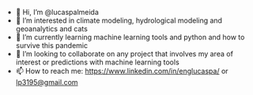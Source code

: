 - 👋 Hi, I’m @lucaspalmeida
- 👀 I’m interested in climate modeling, hydrological modeling and geoanalytics and cats
- 🌱 I’m currently learning machine learning tools and python and how to survive this pandemic
- 💞️ I’m looking to collaborate on any project that involves my area of interest or predictions with machine learning tools
- 📫 How to reach me: https://www.linkedin.com/in/englucaspa/ or lp3195@gmail.com

<!---
lucaspalmeida/lucaspalmeida is a ✨ special ✨ repository because its `README.md` (this file) appears on your GitHub profile.
You can click the Preview link to take a look at your changes.
--->
